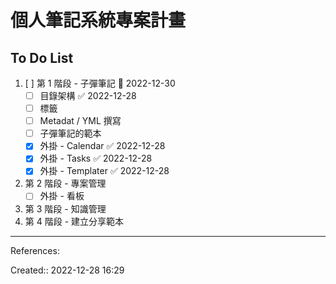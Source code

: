 ---
---
# 個人筆記系統專案計畫

## To Do List
1.  [ ] 第 1 階段 - 子彈筆記 📅 2022-12-30 
	- [ ] 目錄架構 ✅ 2022-12-28
	- [ ] 標籤
	- [ ] Metadat / YML 撰寫
	- [ ] 子彈筆記的範本
	- [x] 外掛 - Calendar ✅ 2022-12-28
	- [x] 外掛 - Tasks ✅ 2022-12-28
	- [x] 外掛 - Templater ✅ 2022-12-28
1. 第 2 階段 - 專案管理
	- [ ] 外掛 - 看板 
2. 第 3 階段 - 知識管理
3. 第 4 階段 - 建立分享範本

___
References:

Created:: 2022-12-28 16:29